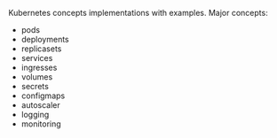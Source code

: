 Kubernetes concepts implementations with examples.
Major concepts:
- pods
- deployments
- replicasets
- services
- ingresses
- volumes
- secrets
- configmaps
- autoscaler
- logging
- monitoring
